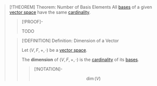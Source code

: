 >[!THEOREM] Theorem: Number of Basis Elements
>All [bases](Basis.md) of a given [vector space](../Vector%20Space.md) have the same [cardinality](../../../../Set%20Theory/Cardinality/index.md).
>
>>[!PROOF]-
>>
>>TODO
>>
>
>>[!DEFINITION] Definition: Dimension of a Vector
>>
>>Let $(V, F, +, \cdot)$ be a [vector space](../Vector%20Space.md).
>>
>>The **dimension** of $(V, F, +, \cdot)$ is the [cardinality](../../../../Set%20Theory/Cardinality/index.md) of its [bases](Basis.md).
>>
>>>[!NOTATION]-
>>>
>>>$$
>>>\dim(V)
>>>$$
>>>
>>
>